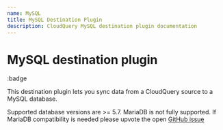 ```yaml
---
name: MySQL
title: MySQL Destination Plugin
description: CloudQuery MySQL destination plugin documentation
---
```

# MySQL destination plugin

:badge

This destination plugin lets you sync data from a CloudQuery source to a MySQL database.

Supported database versions are >= 5.7.
MariaDB is not fully supported. If MariaDB compatibility is needed please upvote the open [GitHub issue](https://github.com/cloudquery/cloudquery/issues/12058)